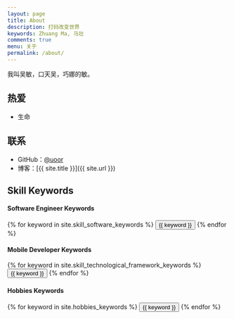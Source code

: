 ```yaml
---
layout: page
title: About
description: 打码改变世界
keywords: Zhuang Ma, 马壮
comments: true
menu: 关于
permalink: /about/
---
```


我叫吴敏，口天吴，巧娜的敏。

## 热爱

* 生命


## 联系

* GitHub：[@uoor](https://github.com/uoor)
* 博客：[{{ site.title }}]({{ site.url }})

## Skill Keywords

#### Software Engineer Keywords
<div class="btn-inline">
    {% for keyword in site.skill_software_keywords %}
    <button class="btn btn-outline" type="button">{{ keyword }}</button>
    {% endfor %}
</div>

#### Mobile Developer Keywords
<div class="btn-inline">
    {% for keyword in site.skill_technological_framework_keywords %}
    <button class="btn btn-outline" type="button">{{ keyword }}</button>
    {% endfor %}
</div>

#### Hobbies Keywords
<div class="btn-inline">
    {% for keyword in site.hobbies_keywords %}
    <button class="btn btn-outline" type="button">{{ keyword }}</button>
    {% endfor %}
</div>
